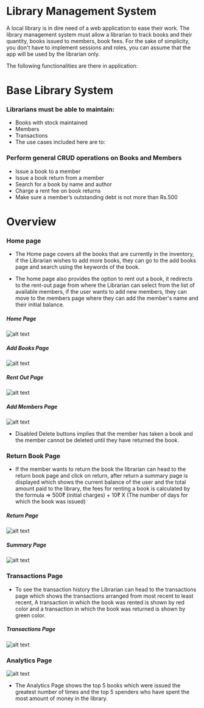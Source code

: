 # Library Management System
 A local library is in dire need of a web application to ease their work. The library management system must allow a librarian to track books and their quantity, books issued to members, book fees.
 For the sake of simplicity, you don't have to implement sessions and roles, you can assume that the app will be used by the librarian only.

The following functionalities are there in  application:

# Base Library System
### Librarians must be able to maintain:<br>
*  Books with stock maintained<br>
*  Members<br>
*  Transactions<br>
* The use cases included here are to:<br>

### Perform general CRUD operations on Books and Members<br>
* Issue a book to a member<br>
* Issue a book return from a member<br>
* Search for a book by name and author<br>
* Charge a rent fee on book returns<br>
* Make sure a member’s outstanding debt is not more than Rs.500<br>


# Overview
### Home page
 * The Home page covers all the books that are currently in the inventory, if the Librarian wishes to add more books, 
they can go to the add books page and search using the keywords of the book. 

* The home page also provides the option to rent out a book, it redirects to the rent-out page from where the Librarian can select from the list of available members, if the user wants to add new members, they can move to the members page where they can add the member's name and their initial balance. 

##### Home Page
 ![alt text](https://github.com/MonuKumar1/LibraryManagementSystem/blob/master/images/Home.png)


##### Add Books Page
 ![alt text](https://github.com/MonuKumar1/LibraryManagementSystem/blob/master/images/Add_books.png) 


#####  Rent Out Page
 ![alt text](https://github.com/MonuKumar1/LibraryManagementSystem/blob/master/images/rent_out.png)

#####  Add Members Page
 ![alt text](https://github.com/MonuKumar1/LibraryManagementSystem/blob/master/images/Members.png)
* Disabled Delete buttons implies that the member has taken a book and the member cannot be deleted until they have returned the book.



### Return Book Page

* If the member wants to return the book the librarian can head to the return book page and click on return, after return a summary page is displayed which shows the current balance of the user and the total amount paid to the library, the fees for renting a book is calculated by the formula => 500₹ (initial charges) + 10₹ X (The number of days for which the book was issued) 

#####  Return Page
 ![alt text](https://github.com/MonuKumar1/LibraryManagementSystem/blob/master/images/Return_book.png)


#####  Summary Page
 ![alt text](https://github.com/MonuKumar1/LibraryManagementSystem/blob/master/images/Summary.png)

### Transactions Page

* To see the transaction history the Librarian can head to the transactions page which shows the transactions arranged from most recent to least recent, A transaction in which the book was rented is shown by red color and a transaction in which the book was returned is shown by green color. 

#####  Transactions Page
![alt text](https://github.com/MonuKumar1/LibraryManagementSystem/blob/master/images/Transactions.png)


### Analytics Page
![alt text](https://github.com/MonuKumar1/LibraryManagementSystem/blob/master/images/Analytics.png)
* The Analytics Page shows the top 5 books which were issued the greatest number of times and the top 5 spenders who have spent the most amount of money in the library. 



